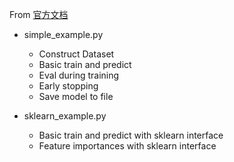 From [官方文档](https://github.com/Microsoft/LightGBM)

* simple_example.py
	* Construct Dataset
	* Basic train and predict
	* Eval during training
	* Early stopping
	* Save model to file

* sklearn_example.py
	* Basic train and predict with sklearn interface
	* Feature importances with sklearn interface